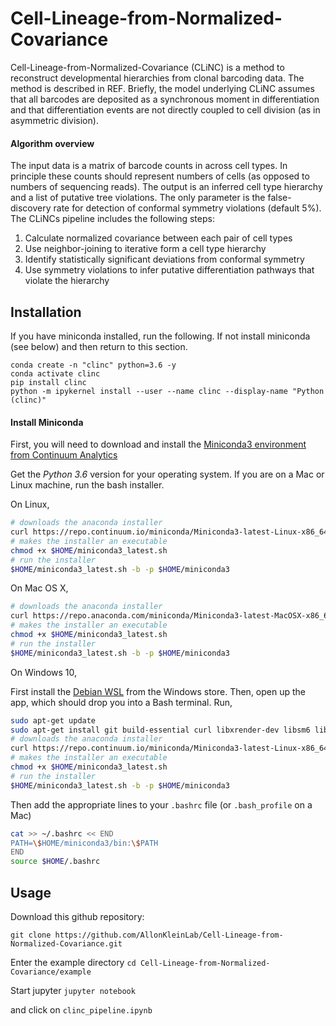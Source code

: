 # Cell-Lineage-from-Normalized-Covariance


Cell-Lineage-from-Normalized-Covariance (CLiNC) is a method to reconstruct developmental hierarchies from clonal barcoding data. The method is described in REF. Briefly, the model underlying CLiNC assumes that all barcodes are deposited as a synchronous moment in differentiation and that differentiation events are not directly coupled to cell division (as in asymmetric division). 

#### Algorithm overview
The input data is a matrix of barcode counts in across cell types. In principle these counts should represent numbers of cells (as opposed to numbers of sequencing reads). The output is an inferred cell type hierarchy and a list of putative tree violations. The only parameter is the false-discovery rate for detection of conformal symmetry violations (default 5%). The CLiNCs pipeline includes the following steps:

1. Calculate normalized covariance between each pair of cell types
2. Use neighbor-joining to iterative form a cell type hierarchy
3. Identify statistically significant deviations from conformal symmetry
4. Use symmetry violations to infer putative differentiation pathways that violate the hierarchy


## Installation ##

If you have miniconda installed, run the following. If not install miniconda (see below) and then return to this section. 

```
conda create -n "clinc" python=3.6 -y
conda activate clinc
pip install clinc
python -m ipykernel install --user --name clinc --display-name "Python (clinc)"
```

#### Install Miniconda

First, you will need to download and install the [Miniconda3 environment from Continuum Analytics](https://conda.io/miniconda.html)

Get the *Python 3.6* version for your operating system.  If you are on a Mac or Linux machine, run the bash installer. 

On Linux,

```sh
# downloads the anaconda installer
curl https://repo.continuum.io/miniconda/Miniconda3-latest-Linux-x86_64.sh -o "$HOME/miniconda3_latest.sh"
# makes the installer an executable
chmod +x $HOME/miniconda3_latest.sh
# run the installer
$HOME/miniconda3_latest.sh -b -p $HOME/miniconda3
```

On Mac OS X,

```sh
# downloads the anaconda installer
curl https://repo.anaconda.com/miniconda/Miniconda3-latest-MacOSX-x86_64.sh -o "$HOME/miniconda3_latest.sh"
# makes the installer an executable
chmod +x $HOME/miniconda3_latest.sh
# run the installer
$HOME/miniconda3_latest.sh -b -p $HOME/miniconda3
```

On Windows 10, 

First install the [Debian WSL](https://www.microsoft.com/en-us/p/debian/9msvkqc78pk6?activetab=pivot:overviewtab) from the Windows store.  Then, open up the app, which should drop you into a Bash terminal.  Run,

```sh
sudo apt-get update
sudo apt-get install git build-essential curl libxrender-dev libsm6 libglib2.0-0
# downloads the anaconda installer
curl https://repo.continuum.io/miniconda/Miniconda3-latest-Linux-x86_64.sh -o "$HOME/miniconda3_latest.sh"
# makes the installer an executable
chmod +x $HOME/miniconda3_latest.sh
# run the installer
$HOME/miniconda3_latest.sh -b -p $HOME/miniconda3
```

Then add the appropriate lines to your `.bashrc` file (or `.bash_profile` on a Mac)

```sh
cat >> ~/.bashrc << END
PATH=\$HOME/miniconda3/bin:\$PATH
END
source $HOME/.bashrc
```

## Usage ##

Download this github repository:
```
git clone https://github.com/AllonKleinLab/Cell-Lineage-from-Normalized-Covariance.git
```

Enter the example directory
```cd Cell-Lineage-from-Normalized-Covariance/example```

Start jupyter
```jupyter notebook ```

 and click on ```clinc_pipeline.ipynb```
